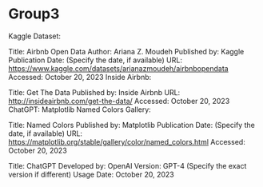 # Group3
Kaggle Dataset:

Title: Airbnb Open Data
Author: Ariana Z. Moudeh
Published by: Kaggle
Publication Date: (Specify the date, if available)
URL: https://www.kaggle.com/datasets/arianazmoudeh/airbnbopendata
Accessed: October 20, 2023
Inside Airbnb:

Title: Get The Data
Published by: Inside Airbnb
URL: http://insideairbnb.com/get-the-data/
Accessed: October 20, 2023
ChatGPT:
Matplotlib Named Colors Gallery:

Title: Named Colors
Published by: Matplotlib
Publication Date: (Specify the date, if available)
URL: https://matplotlib.org/stable/gallery/color/named_colors.html
Accessed: October 20, 2023

Title: ChatGPT
Developed by: OpenAI
Version: GPT-4 (Specify the exact version if different)
Usage Date: October 20, 2023